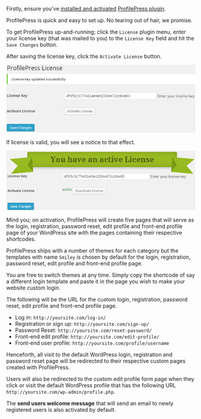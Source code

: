 Firstly, ensure you've [installed and activated](installation.md) [ProfilePress plugin](http://profilepress.net/pricing/).


ProfilePress is quick and easy to set up. No tearing out of hair, we promise.


To get ProfilePress up-and-running; click the `License` plugin menu, enter your license key (that was mailed to you) to the `License Key` field and hit the `Save Changes` button.


After saving the license key, click the `Activate License` button.

![Enter license key](img/activate-license.png)


If license is valid, you will see a notice to that effect.

![Enter license key](img/active-license.png)


Mind you; on activation, ProfilePress will create five pages that will serve as the login, registration, password reset, edit profile and front-end profile page of your WordPress site with the pages containing their respective shortcodes.

ProfilePress ships with a number of themes for each category but the templates with name `Smiley` is chosen by default for the login, registration, password reset, edit profile and front-end profile page.


You are free to switch themes at any time. Simply copy the shortcode of say a different login template and paste it in the page you wish to make your website custom login.


The following will be the URL for the custom login, registration, password reset, edit profile and front-end profile page.

* Log in: `http://yoursite.com/log-in/`
* Registration or sign up: `http://yoursite.com/sign-up/`
* Password Reset: `http://yoursite.com/reset-password/`
* Front-end edit profile: `http://yoursite.com/edit-profile/`
* Front-end user profile: `http://yoursite.com/profile/username`


Henceforth, all visit to the default WordPress login, registration and password reset page will be redirected to their respective custom pages created with ProfilePress.


Users will also be redirected to the custom edit profile form page when they click or visit the default WordPress profile that has the following URL `http://yoursite.com/wp-admin/profile.php`.


The **send users welcome message** that will send an email to newly registered users is also activated by default.
